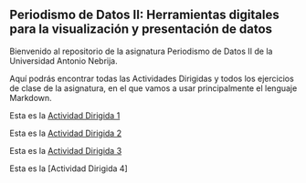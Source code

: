 ## Periodismo de Datos II: Herramientas digitales para la visualización y presentación de datos

Bienvenido al repositorio de la asignatura Periodismo de Datos II de la Universidad Antonio Nebrija.

Aquí podrás encontrar todas las Actividades Dirigidas y todos los ejercicios de clase de la asignatura, en el que vamos a usar principalmente el lenguaje Markdown.

Esta es la [Actividad Dirigida 1](AD_1.md)

Esta es la [Actividad Dirigida 2](AD_2.md)

Esta es la [Actividad Dirigida 3](AD3/AD3_api-covid-19-pandas.md)

Esta es la [Actividad Dirigida 4]
